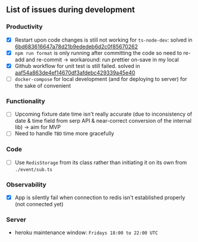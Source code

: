 ## List of issues during development

### Productivity

- [x] Restart upon code changes is still not working for `ts-node-dev`: solved in [6bd683616647a78d21b9ededeb6d2c0f85670262](https://github.com/wildan3105/cfc-schedules-tweet/commit/6bd683616647a78d21b9ededeb6d2c0f85670262)
- [x] `npm run format` is only running after committing the code so need to re-add and re-commit -> workaround: run prettier on-save in my local
- [x] Github workflow for unit test is still failed. solved in [aaf54a863de4ef14670df3afdebc429339a45e40](https://github.com/wildan3105/cfc-schedules-tweet/commit/aaf54a863de4ef14670df3afdebc429339a45e40)
- [ ] `docker-compose` for local development (and for deploying to server) for the sake of convenient

### Functionality

- [ ] Upcoming fixture date time isn't really accurate (due to inconsistency of date & time field from serp API & near-correct conversion of the internal lib) -> aim for MVP
- [ ] Need to handle `TBD` time more gracefully

### Code

- [ ] Use `RedisStorage` from its class rather than initiating it on its own from `./event/sub.ts`

### Observability
- [x] App is silently fail when connection to redis isn't established properly (not connected yet)

### Server
- heroku maintenance window: `Fridays 18:00 to 22:00 UTC`
